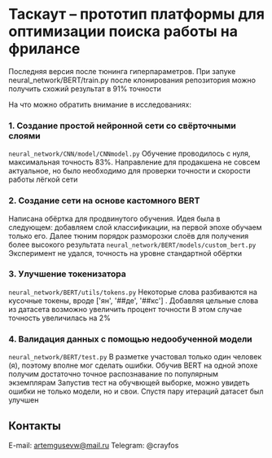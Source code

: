 # Таскаут – прототип платформы для оптимизации поиска работы на фрилансе
Последняя версия после тюнинга гиперпараметров. При запуке neural_network/BERT/train.py после клонирования репозитория можно получить схожий результат в 91% точности


На что можно обратить внимание в исследованиях:

### 1. Создание простой нейронной сети со свёрточными слоями
`neural_network/CNN/model/CNNmodel.py`
Обучение проводилось с нуля, максимальная точность 83%. Направление для продакшена не совсем актуальное, но было необходимо для проверки точности и скорости работы лёгкой сети

### 2. Создание сети на основе кастомного BERT
Написана обёртка для продвинутого обучения. Идея была в следующем: добавляем слой классификации, на первой эпохе обучаем только его. Далее тюним порядок разморозки слоёв для получения более высокого результата
`neural_network/BERT/models/custom_bert.py`
Эксперимент не удался, точность на уровне стандартной обёртки

### 3. Улучшение токенизатора
`neural_network/BERT/utils/tokens.py`
Некоторые слова разбиваются на кусочные токены, вроде ['ян', '##де', '##кс'] . Добавляя цельные слова из датасета возможно увеличить процент точности
В этом случае точность увеличилась на 2%

### 4. Валидация данных с помощью недообученной модели
`neural_network/BERT/test.py`
В разметке участовал только один человек (я), поэтому вполне мог сделать ошибки. Обучив BERT на одной эпохе получим достаточно точное распознавание по популярным экземплярам
Запустив тест на обучвющей выборке, можно увидеть ошибки не только модели, но и свои. Спустя пару итераций датасет был улучшен



## Контакты
E-mail: artemgusevw@mail.ru
Telegram: @crayfos
